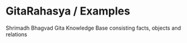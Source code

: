 ﻿# GitaRahasya / Examples
Shrimadh Bhagvad Gita Knowledge Base consisting facts, objects and relations